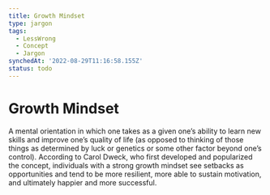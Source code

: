 ```yaml
---
title: Growth Mindset
type: jargon
tags:
  - LessWrong
  - Concept
  - Jargon
synchedAt: '2022-08-29T11:16:58.155Z'
status: todo
---
```


# Growth Mindset

A mental orientation in which one takes as a given one’s ability to learn new skills and improve one’s quality of life (as opposed to thinking of those things as determined by luck or genetics or some other factor beyond one’s control). According to Carol Dweck, who first developed and popularized the concept, individuals with a strong growth mindset see setbacks as opportunities and tend to be more resilient, more able to sustain motivation, and ultimately happier and more successful.
 
